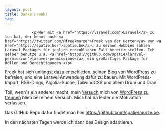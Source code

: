 ```yaml
---
layout: post
title: Danke Freek!
tag: 
---
```



                <p>Wer mit <a href="https://laravel.com">Laravel</a> zu tun hat, der kennt auch <a href="https://twitter.com/@freekmurze">Freek van der Herten</a> von <a href="https://spatie.be/">spatie.be</a>. Zu seinen Hobbies zählen Laravel Packages für jeglich erdenklichen Fall bereitzustellen. Ich selber benutze u.a. <a href="https://github.com/spatie/laravel-permission">laravel-permissions</a>, ein großartiges Package für Rollen und Berechtigungen.</p>
<p>Freek hat sich unlängst dazu entschieden, seinen <a href="https://murze.be">Blog</a> von WordPress zu befreien, und eine Laravel Anwendung dafür zu bauen. Mit WordPress-Import, RSS-Dings, Algolia-Suche, TailwindCSS und allem Drum und Dran.</p>
<p>Toll, wenn's ein anderer macht, mein <a href="http://blog.dev/danke-wordpress-ich-schreibs-selber">Versuch</a> mich von <a href="https://blog.mazedlx.net/hallo-wordpress-sorry-wegen-neulich">WordPress zu trennen</a> blieb bei einem Versuch. Mich hat da leider die Motivation verlassen.</p>
<p>Das GitHub Repo dafür findet man hier <a href="https://github.com/spatie/murze.be">https://github.com/spatie/murze.be</a>.</p>
<p>In den nächsten Tagen werde ich dann das Design adaptieren.</p>
            
